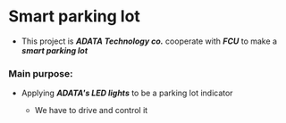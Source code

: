# Smart parking lot

* This project is ***ADATA Technology co.*** cooperate with ***FCU*** to make a ***smart parking lot***

### Main purpose:
  
* Applying ***ADATA's LED lights*** to be a parking lot indicator

  * We have to drive and control it
    

  


